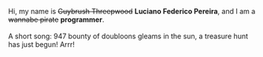 Hi, my name is ~~Guybrush Threepwood~~ **Luciano Federico Pereira**, and I am a ~~wannabe pirate~~ **programmer**.<br><br>A short song: 947 bounty of doubloons gleams in the sun, a treasure hunt has just begun! Arrr!
